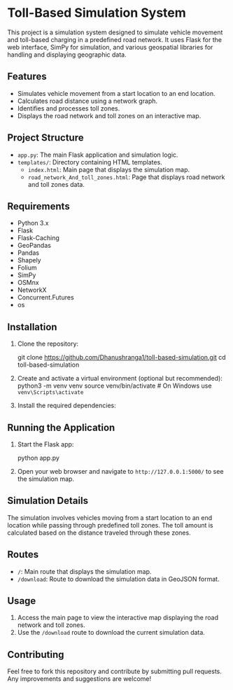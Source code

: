 
# Toll-Based Simulation System

This project is a simulation system designed to simulate vehicle movement and toll-based charging in a predefined road network. It uses Flask for the web interface, SimPy for simulation, and various geospatial libraries for handling and displaying geographic data.

## Features

- Simulates vehicle movement from a start location to an end location.
- Calculates road distance using a network graph.
- Identifies and processes toll zones.
- Displays the road network and toll zones on an interactive map.

## Project Structure

- `app.py`: The main Flask application and simulation logic.
- `templates/`: Directory containing HTML templates.
  - `index.html`: Main page that displays the simulation map.
  - `road_network_And_toll_zones.html`: Page that displays road network and toll zones data.

## Requirements

- Python 3.x
- Flask
- Flask-Caching
- GeoPandas
- Pandas
- Shapely
- Folium
- SimPy
- OSMnx
- NetworkX
- Concurrent.Futures
- os

## Installation

1. Clone the repository:

    git clone https://github.com/Dhanushranga1/toll-based-simulation.git
    cd toll-based-simulation


2. Create and activate a virtual environment (optional but recommended):
    python3 -m venv venv
    source venv/bin/activate  # On Windows use `venv\Scripts\activate`
    

3. Install the required dependencies:

## Running the Application

1. Start the Flask app:
    
    python app.py
    

2. Open your web browser and navigate to `http://127.0.0.1:5000/` to see the simulation map.

## Simulation Details

The simulation involves vehicles moving from a start location to an end location while passing through predefined toll zones. The toll amount is calculated based on the distance traveled through these zones. 

## Routes

- `/`: Main route that displays the simulation map.
- `/download`: Route to download the simulation data in GeoJSON format.

## Usage

1. Access the main page to view the interactive map displaying the road network and toll zones.
2. Use the `/download` route to download the current simulation data.

## Contributing

Feel free to fork this repository and contribute by submitting pull requests. Any improvements and suggestions are welcome!

